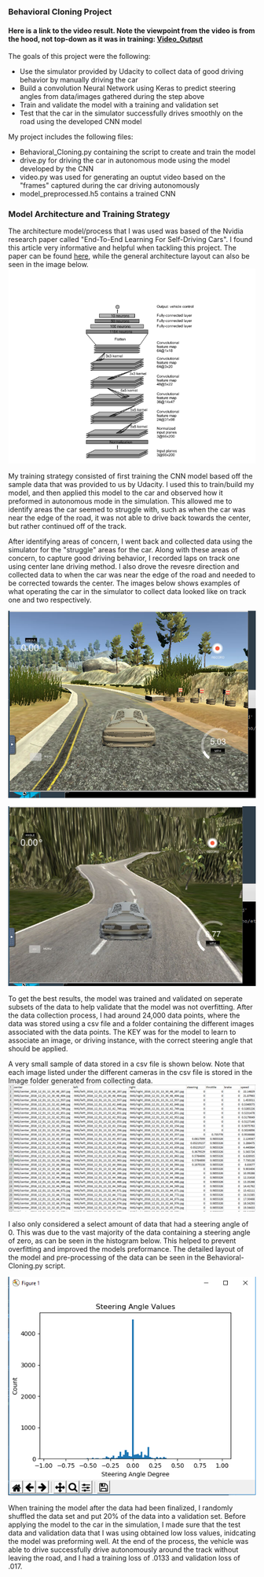 
[//]: # (Image References)

[image1]: ./Output_Images/Nvidia_Behavioral_Cloning_Architecture.png "Architecture"
[image2]: ./Output_Images/track1.png "Track1"
[image3]: ./Output_Images/track2.png "Track2"
[image4]: ./Output_Images/data_sample.png "Data"
[image5]: ./Output_Images/Steering_Angle_data.png "Histogram"



### Behavioral Cloning Project

#### Here is a link to the video result. Note the viewpoint from the video is from the hood, not top-down as it was in training: [Video_Output](./Output_Video/Autonomous_Mode_Result.mp4)

The goals of this project were the following:
* Use the simulator provided by Udacity to collect data of good driving behavior by manually driving the car
* Build a convolution Neural Network using Keras to predict steering angles from data/images gathered during the step above 
* Train and validate the model with a training and validation set
* Test that the car in the simulator successfully drives smoothly on the road using the developed CNN model



My project includes the following files:
* Behavioral_Cloning.py containing the script to create and train the model
* drive.py for driving the car in autonomous mode using the model developed by the CNN
* video.py was used for generating an ouptut video based on the "frames" captured during the car driving autonomously
* model_preprocessed.h5 contains a trained CNN 

### Model Architecture and Training Strategy

The architecture model/process that I was used was based of the Nvidia research paper called "End-To-End Learning For Self-Driving Cars". I found this article very informative and helpful when tackling this project.
The paper can be found [here](https://arxiv.org/pdf/1604.07316v1.pdf), while the general architecture layout can also be seen in the image below.
![alt text][image1]

My training strategy consisted of first training the CNN model based off the sample data that was provided to us by Udacity. I used this to train/build my model, and then applied this model to the car and observed how it preformed in autonomous mode in the simulation. This allowed me to identify areas the car seemed to struggle with, such as when the car was near the edge of the road, it was not able to drive back towards the center, but rather continued off of the track. 

After identifying areas of concern, I went back and collected data using the simulator for the "struggle" areas for the car. Along with these areas of concern, to capture good driving behavior, I recorded laps on track one using center lane driving method. I also drove the revesre direction and collected data to when the car was near the edge of the road and needed to be corrected towards the center. The images below shows examples of what operating the car in the simulator to collect data looked like on track one and two respectively. 

![alt text][image2]

![alt text][image3]

To get the best results, the model was trained and validated on seperate subsets of the data to help validate that the model was not overfitting. After the data collection process, I had around 24,000 data points, where the data was stored using a csv file and a folder containing the different images associated with the data points. The KEY was for the model to learn to associate an image, or driving instance, with the correct steering angle that should be applied. 

A very small sample of data stored in a csv file is shown below. Note that each image listed under the different cameras in the csv file is stored in the Image folder generated from collecting data.
![alt text][image4]

I also only considered a select amount of data that had a steering angle of 0. This was due to the vast majority of the data containing a steering angle of zero, as can be seen in the histogram below. This helped to prevent overfitting and improved the models preformance. The detailed layout of the model and pre-processing of the data can be seen in the Behavioral-Cloning.py script.

![alt text][image5]

When training the model after the data had been finalized, I randomly shuffled the data set and put 20% of the data into a validation set. Before applying the model to the car in the simulation, I made sure that the test data and validation data that I was using obtained low loss values, inidcating the model was preforming well. 
At the end of the process, the vehicle was able to drive successfully drive autonomously around the track without leaving the road, and I had a training loss of .0133 and validation loss of .017.
